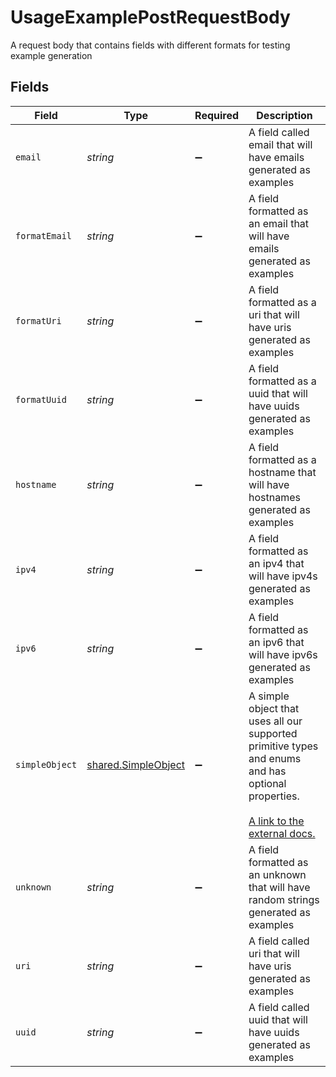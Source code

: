 # UsageExamplePostRequestBody

A request body that contains fields with different formats for testing example generation


## Fields

| Field                                                                                                                                                             | Type                                                                                                                                                              | Required                                                                                                                                                          | Description                                                                                                                                                       |
| ----------------------------------------------------------------------------------------------------------------------------------------------------------------- | ----------------------------------------------------------------------------------------------------------------------------------------------------------------- | ----------------------------------------------------------------------------------------------------------------------------------------------------------------- | ----------------------------------------------------------------------------------------------------------------------------------------------------------------- |
| `email`                                                                                                                                                           | *string*                                                                                                                                                          | :heavy_minus_sign:                                                                                                                                                | A field called email that will have emails generated as examples                                                                                                  |
| `formatEmail`                                                                                                                                                     | *string*                                                                                                                                                          | :heavy_minus_sign:                                                                                                                                                | A field formatted as an email that will have emails generated as examples                                                                                         |
| `formatUri`                                                                                                                                                       | *string*                                                                                                                                                          | :heavy_minus_sign:                                                                                                                                                | A field formatted as a uri that will have uris generated as examples                                                                                              |
| `formatUuid`                                                                                                                                                      | *string*                                                                                                                                                          | :heavy_minus_sign:                                                                                                                                                | A field formatted as a uuid that will have uuids generated as examples                                                                                            |
| `hostname`                                                                                                                                                        | *string*                                                                                                                                                          | :heavy_minus_sign:                                                                                                                                                | A field formatted as a hostname that will have hostnames generated as examples                                                                                    |
| `ipv4`                                                                                                                                                            | *string*                                                                                                                                                          | :heavy_minus_sign:                                                                                                                                                | A field formatted as an ipv4 that will have ipv4s generated as examples                                                                                           |
| `ipv6`                                                                                                                                                            | *string*                                                                                                                                                          | :heavy_minus_sign:                                                                                                                                                | A field formatted as an ipv6 that will have ipv6s generated as examples                                                                                           |
| `simpleObject`                                                                                                                                                    | [shared.SimpleObject](../../models/shared/simpleobject.md)                                                                                                        | :heavy_minus_sign:                                                                                                                                                | A simple object that uses all our supported primitive types and enums and has optional properties.<br/><br/>[A link to the external docs.](https://docs.speakeasyapi.dev) |
| `unknown`                                                                                                                                                         | *string*                                                                                                                                                          | :heavy_minus_sign:                                                                                                                                                | A field formatted as an unknown that will have random strings generated as examples                                                                               |
| `uri`                                                                                                                                                             | *string*                                                                                                                                                          | :heavy_minus_sign:                                                                                                                                                | A field called uri that will have uris generated as examples                                                                                                      |
| `uuid`                                                                                                                                                            | *string*                                                                                                                                                          | :heavy_minus_sign:                                                                                                                                                | A field called uuid that will have uuids generated as examples                                                                                                    |